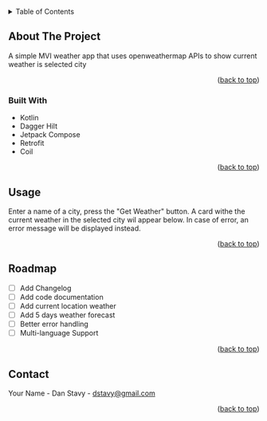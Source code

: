 <a id="readme-top"></a>



<!-- TABLE OF CONTENTS -->
<details>
  <summary>Table of Contents</summary>
  <ol>
    <li>
      <a href="#about-the-project">About The Project</a>
      <ul>
        <li><a href="#built-with">Built With</a></li>
      </ul>
    </li>
    <li><a href="#usage">Usage</a></li>
    <li><a href="#roadmap">Roadmap</a></li>
    <li><a href="#contact">Contact</a></li>
  </ol>
</details>



<!-- ABOUT THE PROJECT -->

## About The Project

A simple MVI weather app that uses openweathermap APIs to show current weather is selected city

<p align="right">(<a href="#readme-top">back to top</a>)</p>

### Built With

* Kotlin
* Dagger Hilt
* Jetpack Compose
* Retrofit
* Coil

<p align="right">(<a href="#readme-top">back to top</a>)</p>


<!-- USAGE EXAMPLES -->

## Usage

Enter a name of a city, press the "Get Weather" button. A card withe the current weather in the
selected city wil appear below. In case of error, an error message will be displayed instead.

<p align="right">(<a href="#readme-top">back to top</a>)</p>



<!-- ROADMAP -->

## Roadmap

- [ ] Add Changelog
- [ ] Add code documentation
- [ ] Add current location weather
- [ ] Add 5 days weather forecast
- [ ] Better error handling
- [ ] Multi-language Support

<p align="right">(<a href="#readme-top">back to top</a>)</p>


<!-- CONTACT -->

## Contact

Your Name - Dan Stavy - dstavy@gmail.com

<p align="right">(<a href="#readme-top">back to top</a>)</p>


